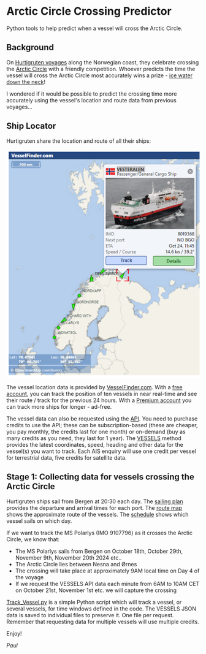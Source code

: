 # Arctic Circle Crossing Predictor

Python tools to help predict when a vessel will cross the Arctic Circle.

## Background

On [Hurtigruten voyages](https://www.hurtigruten.com/en-gb/about-us/voyages/original) along the Norwegian coast, they celebrate crossing the [Arctic Circle](https://www.hurtigruten.com/en-gb/inspiration/coastal-highlights/arctic-circle) with a friendly competition. Whoever predicts the time the vessel will cross the Arctic Circle most accurately wins a prize - [ice water down the neck](https://youtu.be/TCo1N0wVk8g?feature=shared)!

I wondered if it would be possible to predict the crossing time more accurately using the vessel's location and route data from previous voyages...

## Ship Locator

Hurtigruten share the location and route of all their ships:

[![Hurtigruten Vessel Map](./Vessel_Map.png)](https://www.hurtigruten.com/en-gb/about-us/map)

The vessel location data is provided by [VesselFinder.com](https://www.vesselfinder.com/). With a [free account](https://www.vesselfinder.com/get-premium), you can track the position of ten vessels in near real-time and see their route / track for the previous 24 hours. With a [Premium account](https://www.vesselfinder.com/get-premium) you can track more ships for longer - ad-free.

The vessel data can also be requested using the [API](https://api.vesselfinder.com/docs/). You need to purchase credits to use the API; these can be subscription-based (these are cheaper, you pay monthly, the credits last for one month) or on-demand (buy as many credits as you need, they last for 1 year). The [VESSELS](https://api.vesselfinder.com/docs/vessels.html) method provides the latest coordinates, speed, heading and other data for the vessel(s) you want to track. Each AIS enquiry will use one credit per vessel for terrestrial data, five credits for satellite data.

## Stage 1: Collecting data for vessels crossing the Arctic Circle

Hurtigruten ships sail from Bergen at 20:30 each day. The [sailing plan](https://www.hurtigruten.com/en-gb/sail-plan) provides the departure and arrival times for each port. The [route map](https://www.norwegiancoastalcruises.com/route-map.pdf) shows the approximate route of the vessels. The [schedule](https://www.norwegiancoastalcruises.com/schedules/bergen-departures-2024.htm) shows which vessel sails on which day.

If we want to track the MS Polarlys (IMO 9107796) as it crosses the Arctic Circle, we know that:
* The MS Polarlys sails from Bergen on October 18th, October 29th, November 9th, November 20th 2024 etc..
* The Arctic Circle lies between Nesna and Ørnes
* The crossing will take place at approximately 9AM local time on Day 4 of the voyage
* If we request the VESSELS API data each minute from 6AM to 10AM CET on October 21st, November 1st etc. we will capture the crossing

[Track_Vessel.py](./Track_Vessel.py) is a simple Python script which will track a vessel, or several vessels, for time windows defined in the code. The VESSELS JSON data is saved to individual files to preserve it. One file per request. Remember that requesting data for multiple vessels will use multiple credits.


Enjoy!

_Paul_
